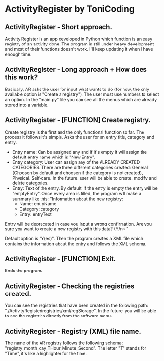 # ActivityRegister by ToniCoding
## ActivityRegister - Short approach.
Activity Register is an app developed in Python which function is an easy registry of an activity done. The program is still under heavy development and most of their functions doesn't work. I'll keep updating it when I have enough time.

## ActivityRegister - Long approach + How does this work?
Basically, AR asks the user for input what wants to do (for now, the only available option is "Create a registry"). The user must use numbers to select an option. In the "main.py" file you can see all the menus which are already stored into a variable.

## ActivityRegister - [FUNCTION] Create registry.
Create registry is the first and the only functional function so far. The process it follows it's simple. Asks the user for an entry title, category and entry.
  - Entry name: Can be assigned any and if it's empty it will assign the default entry name which is "New Entry".
  - Entry category: User can assign any of the ALREADY CREATED CATEGORIES. There are three different categories created: General (Choosen by default and choosen if the category is not created), Physical, Self-care. In the future, user will be able to create, modify and delete categories.
  - Entry: Text of the entry. By default, if the entry is empty the entry will be "emptyEntry".
Once every area is filled, the program will make a summary like this:
"Information about the new registry:
    - Name: entryName
    - Category: category
    - Entry: entryText

Entry will be deprecated in case you input a wrong confirmation.
Are you sure you want to create a new registry with this data? (Y/n): "

Default option is "Y(es)". Then the program creates a XML file which contains the information about the entry and follows the XML schema.

## ActivityRegister - [FUNCTION] Exit.
Ends the program.
  
## ActivityRegister - Checking the registries created.
You can see the registries that have been created in the following path: "./ActivityRegister/registries/xml/regStorage". In the future, you will be able to see the registries directly from the software menu.
  
## ActivityRegister - Registry (XML) file name.
The name of the AR registry follows the following schema: "registry_month_day_THour_Minute_Second". The letter "T" stands for "Time", it's like a highlighter for the time.
